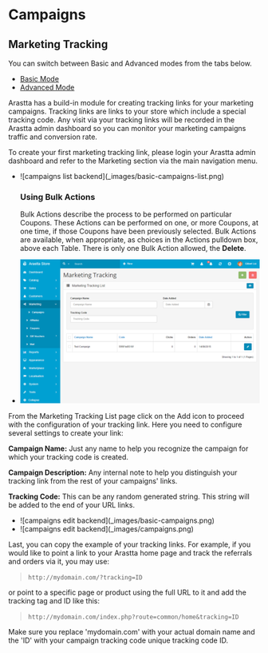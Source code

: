 Campaigns
=========

Marketing Tracking
--------------

<div class="uk-alert-info uk-alert">
  <span class="uk-icon-info-circle"></span> You can switch between Basic and Advanced modes from the tabs below.
</div>
<ul class="uk-tab" data-uk-tab="{connect:'#doc-tabs', animation: 'fade'}">
    <li><a href="">Basic Mode</a></li>
    <li><a href="">Advanced Mode</a></li>
</ul>

Arastta has a build-in module for creating tracking links for your marketing campaigns. Tracking links are links to your store which include a special tracking code. Any visit via your tracking links will be recorded in the Arastta admin dashboard so you can monitor your marketing campaigns traffic and conversion rate.
 
To create your first marketing tracking link, please login your Arastta admin dashboard and refer to the Marketing section via the main navigation menu.

<ul id="doc-tabs" class="uk-switcher uk-margin">
    <li markdown="1">![campaigns list backend](_images/basic-campaigns-list.png)

### Using Bulk Actions

Bulk Actions describe the process to be performed on particular Coupons. These Actions can be performed on one, or more Coupons, at one time, if those Coupons have been previously selected. Bulk Actions are available, when appropriate, as choices in the Actions pulldown box, above each Table. There is only one Bulk Action allowed, the **Delete**.</li>
    <li markdown="1">![campaigns list backend](_images/campaigns-list.png)</li>
</ul>

From the Marketing Tracking List page click on the Add icon to proceed with the configuration of your tracking link. Here you need to configure several settings to create your link:
 
**Campaign Name:** Just any name to help you recognize the campaign for which your tracking code is created.

**Campaign Description:** Any internal note to help you distinguish your tracking link from the rest of your campaigns' links.

**Tracking Code:** This can be any random generated string. This string will be added to the end of your URL links.

<ul id="doc-tabs" class="uk-switcher uk-margin">
    <li markdown="1">![campaigns edit backend](_images/basic-campaigns.png)</li>
    <li markdown="1">![campaigns edit backend](_images/campaigns.png)</li>
</ul>

Last, you can copy the example of your tracking links. For example, if you would like to point a link to your Arastta home page and track the referrals and orders via it, you may use:

> `http://mydomain.com/?tracking=ID`

or point to a specific page or product using the full URL to it and add the tracking tag and ID like this:

> `http://mydomain.com/index.php?route=common/home&tracking=ID`

Make sure you replace 'mydomain.com' with your actual domain name and the 'ID' with your campaign tracking code unique tracking code ID.

